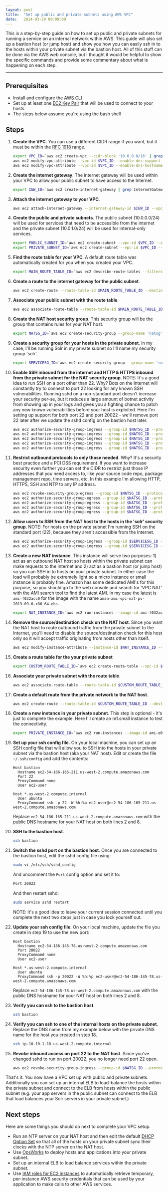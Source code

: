 ```yaml
---
layout: post
title:  "Set up public and private subnets using AWS VPC"
date:   2014-03-20 09:09:09
---
```


This is a step-by-step guide on how to set up public and private subnets for running a service on an internal network within AWS. This guide will also set up a bastion host (or jump host) and show you how you can easily ssh in to the hosts within your private subnet via the bastion host. All of this stuff can be done via the AWS web console, but I thought it would be helpful to show the specific commands and provide some commentary about what is happening on each step.

---

## Prerequisites
* Install and configure the [AWS CLI](http://aws.amazon.com/cli/)
* Set up at least one [EC2 Key Pair](http://docs.aws.amazon.com/AWSEC2/latest/UserGuide/ec2-key-pairs.html) that will be used to connect to your hosts
* The steps below assume you're using the bash shell

## Steps
1. __Create the VPC__. You can use a different CIDR range if you want, but it must be within the [RFC 1918](https://tools.ietf.org/html/rfc1918) range.

    ```sh
    export VPC_ID=`aws ec2 create-vpc --cidr-block '10.0.0.0/16' | grep VpcId | head -1 | awk '{gsub(/\"/, "");gsub(/,/,""); print $2}'`
    aws ec2 modify-vpc-attribute --vpc-id $VPC_ID --enable-dns-support
    aws ec2 modify-vpc-attribute --vpc-id $VPC_ID --enable-dns-hostnames
    ```
2. __Create the internet gateway__. The internet gateway will be used within your VPC to allow your public subnet to have access to the Internet.

    ```sh
    export IGW_ID=`aws ec2 create-internet-gateway | grep InternetGatewayId | head -1 | awk '{gsub(/\"/, "");gsub(/,/,""); print $2}'`
    ```
3. __Attach the internet gateway to your VPC__.

    ```sh
    aws ec2 attach-internet-gateway --internet-gateway-id $IGW_ID --vpc-id $VPC_ID
    ```
4. __Create the public and private subnets__. The public subnet (10.0.0.0/24) will be used for services that need to be accessible from the internet and the private subnet (10.0.1.0/24) will be used for internal-only services.

    ```sh
    export PUBLIC_SUBNET_ID=`aws ec2 create-subnet --vpc-id $VPC_ID --cidr-block '10.0.0.0/24' | grep SubnetId | head -1 | awk '{gsub(/\"/, "");gsub(/,/,""); print $2}'`
    export PRIVATE_SUBNET_ID=`aws ec2 create-subnet --vpc-id $VPC_ID --cidr-block '10.0.1.0/24' | grep SubnetId | head -1 | awk '{gsub(/\"/, "");gsub(/,/,""); print $2}'`
    ```
5. __Find the route table for your VPC__. A default route table was automatically created for you when you created your VPC.

    ```sh
    export MAIN_ROUTE_TABLE_ID=`aws ec2 describe-route-tables --filters "Name=vpc-id,Values=$VPC_ID" | grep RouteTableId | head -1 | awk '{gsub(/\"/, "");gsub(/,/,""); print $2}'`
    ```
6. __Create a route to the internet gateway for the public subnet__.

    ```sh
    aws ec2 create-route --route-table-id $MAIN_ROUTE_TABLE_ID --destination-cidr-block '0.0.0.0/0' --gateway-id $IGW_ID
    ```
7. __Associate your public subnet with the route table__.

    ```sh
    aws ec2 associate-route-table --route-table-id $MAIN_ROUTE_TABLE_ID --subnet-id $PUBLIC_SUBNET_ID
    ```
8. __Create the NAT host security group__. This security group will be the group that contains rules for your NAT host.

    ```sh
    export NATSG_ID=`aws ec2 create-security-group --group-name 'natsg' --description 'NAT security group for your bastion host.' --vpc-id $VPC_ID | grep GroupId | head -1 | awk '{gsub(/\"/, "");gsub(/,/,""); print $2}'`
    ```

9. __Create a security group for your hosts in the private subnet__. In my case, I'll be running Solr in my private subnet so I'll name my security group 'solr'.

    ```sh
    export SERVICESG_ID=`aws ec2 create-security-group --group-name 'solr' --description 'Solr security group.' --vpc-id $VPC_ID | grep GroupId | head -1 | awk '{gsub(/\"/, "");gsub(/,/,""); print $2}'`
    ```
10. __Enable SSH inbound from the internet and HTTP & HTTPS inbound from the private subnet for the NAT security group__. NOTE: It's a good idea to run SSH on a port other than 22. Why? Bots on the Internet will constantly try to connect to port 22 looking for any known SSH vulnerabilities. Running sshd on a non-standard port doesn't increase your security per-se, but it reduces a large amount of botnet activity from showing up in your logs and gives you a fighting chance to patch any new known vulnerabilities before your host is exploited. Here I'm setting up support for both port 22 and port 20022 - we'll remove port 22 later after we update the sshd config on the bastion host later.

    ```sh
    aws ec2 authorize-security-group-ingress --group-id $NATSG_ID --protocol -1 --source-group $NATSG_ID
    aws ec2 authorize-security-group-ingress --group-id $NATSG_ID --protocol 'tcp' --port 20022 --cidr '0.0.0.0/0'
    aws ec2 authorize-security-group-ingress --group-id $NATSG_ID --protocol 'tcp' --port 22 --cidr '0.0.0.0/0'
    aws ec2 authorize-security-group-ingress --group-id $NATSG_ID --protocol 'tcp' --port 80 --source-group $SERVICESG_ID
    aws ec2 authorize-security-group-ingress --group-id $NATSG_ID --protocol 'tcp' --port 443 --source-group $SERVICESG_ID
    ```
11. __Restrict outbound protocols to only those needed__. Why? It's a security best practice and a PCI DSS requirement. If you want to increase security even further you can set the CIDR to restrict just those IP addresses that you need access to, like your source code repo, package management repo, time servers, etc. In this example I'm allowing HTTP, HTTPS, SSH and NTP to any IP address.

    ```sh
    aws ec2 revoke-security-group-egress --group-id $NATSG_ID --protocol '-1' --port all --cidr '0.0.0.0/0'
    aws ec2 authorize-security-group-egress --group-id $NATSG_ID --protocol 'tcp' --port 80 --cidr '0.0.0.0/0'
    aws ec2 authorize-security-group-egress --group-id $NATSG_ID --protocol 'tcp' --port 443 --cidr '0.0.0.0/0'
    aws ec2 authorize-security-group-egress --group-id $NATSG_ID --protocol 'tcp' --port 22 --cidr '0.0.0.0/0'
    aws ec2 authorize-security-group-egress --group-id $NATSG_ID --protocol 'udp' --port 123 --cidr '0.0.0.0/0'
    ```
12. __Allow users to SSH from the NAT host to the hosts in the 'solr' security group__. NOTE: For hosts on the private subnet I'm running SSH on the standard port (22), because they aren't accessible from the Internet.

    ```sh
    aws ec2 authorize-security-group-ingress --group-id $SERVICESG_ID --protocol -1 --source-group $SERVICESG_ID
    aws ec2 authorize-security-group-ingress --group-id $SERVICESG_ID --protocol 'tcp' --port 22 --source-group $NATSG_ID
    ```
13. __Create a new NAT instance__. This instance will serve two purposes: 1) act as an outbound NAT host so hosts within the private subnet can make requests to the Internet and 2) act as a bastion host (or jump host) so you can SSH in to hosts on your private subnet. In either case the load will probably be extremely light so a micro instance or small instance is probably fine. Amazon has some dedicated AMI's for this purpose, so you should go to the web console and search for 'VPC NAT' with the AMI search tool to find the latest AMI. In my case the latest is `ami-f032acc0` for the image with the name `amzn-ami-vpc-nat-pv-2013.09.0.x86_64-ebs`.

    ```sh
    export NAT_INSTANCE_ID=`aws ec2 run-instances --image-id ami-f032acc0 --count 1 --instance-type t1.micro --key-name MyKeyPair --security-group-ids $NATSG_ID --subnet-id $PUBLIC_SUBNET_ID --associate-public-ip-address --monitoring 'Enabled=true' | grep InstanceId | head -1 | awk '{gsub(/\"/, "");gsub(/,/,""); print $2}'`
    ```
14. __Remove the source/destination check on the NAT host__. Since you want the NAT host to route outbound traffic from the private subnet to the Internet, you'll need to disable the source/destination check for this host only so it will accept traffic originating from hosts other than itself.

    ```sh
    aws ec2 modify-instance-attribute --instance-id $NAT_INSTANCE_ID --no-source-dest-check
    ```
15. __Create a route table for the your private subnet__

    ```sh
    export CUSTOM_ROUTE_TABLE_ID=`aws ec2 create-route-table --vpc-id $VPC_ID | grep RouteTableId | head -1 | awk '{gsub(/\"/, "");gsub(/,/,""); print $2}'`
    ```
16. __Associate your private subnet with the route table__.

    ```sh
    aws ec2 associate-route-table --route-table-id $CUSTOM_ROUTE_TABLE_ID --subnet-id $PRIVATE_SUBNET_ID
    ```
17. __Create a default route from the private network to the NAT host__.

    ```sh
    aws ec2 create-route --route-table-id $CUSTOM_ROUTE_TABLE_ID --destination-cidr-block '0.0.0.0/0' --instance-id $NAT_INSTANCE_ID
    ```
18. __Create a new instance in your private subnet__. This step is optional - it's just to complete the example. Here I'll create an m1.small instance to test the connectivity.

    ```sh
    export PRIVATE_INSTANCE_ID=`aws ec2 run-instances --image-id ami-e04428d0 --count 1 --instance-type m1.small --key-name MyKeyPair --security-group-ids $SERVICESG_ID --subnet-id $PRIVATE_SUBNET_ID --monitoring 'Enabled=true' | grep InstanceId | head -1 | awk '{gsub(/\"/, "");gsub(/,/,""); print $2}'`
    ```
19. __Set up your ssh config file.__ On your local machine, you can set up an SSH config file that will allow you to SSH into the hosts in your private subnet via the bastion host (aka your NAT host). Edit or create the file `~/.ssh/config` and add the contents:

    ```
    Host bastion
      Hostname ec2-54-186-165-211.us-west-2.compute.amazonaws.com
      Port 22
      ProxyCommand none
      User ec2-user

    Host *.us-west-2.compute.internal
      User ubuntu
      ProxyCommand ssh -p 22 -W %h:%p ec2-user@ec2-54-186-165-211.us-west-2.compute.amazonaws.com
    ```
    Replace `ec2-54-186-165-211.us-west-2.compute.amazonaws.com` with the public DNS hostname for your NAT host on both lines 2 and 8.
20. __SSH to the bastion host__.

    ```sh
    ssh bastion
    ```
21. __Switch the sshd port on the bastion host__. Once you are connected to the bastion host, edit the sshd config file using:

    ```sh
    sudo vi /etc/ssh/sshd_config
    ```
    And uncomment the `Port` config option and set it to:

    ```sh
    Port 20022
    ```
    And then restart sshd:

    ```sh
    sudo service sshd restart
    ```
    NOTE: It's a good idea to leave your current session connected until you complete the next two steps just in case you lock yourself out.
22. __Update your ssh config file__. On your local machine, update the file you create in step 19 to use the new port:

    ```
    Host bastion
      Hostname ec2-54-186-145-78.us-west-2.compute.amazonaws.com
      Port 20022
      ProxyCommand none
      User ec2-user

    Host *.us-west-2.compute.internal
      User ubuntu
      ProxyCommand ssh -p 20022 -W %h:%p ec2-user@ec2-54-186-145-78.us-west-2.compute.amazonaws.com
    ```
    Replace `ec2-54-186-145-78.us-west-2.compute.amazonaws.com` with the public DNS hostname for your NAT host on both lines 2 and 8.
23. __Verify you can ssh to the bastion host__.

    ```sh
    ssh bastion
    ```
24. __Verify you can ssh to one of the internal hosts on the private subnet__. Replace the DNS name from my example below with the private DNS name for the host you created in step 18.

    ```sh
    ssh ip-10-10-1-18.us-west-2.compute.internal
    ```
25. __Revoke inbound access on port 22 to the NAT host__. Since you've changed sshd to run on port 20022, you no longer need port 22 open.

    ```sh
    aws ec2 revoke-security-group-ingress --group-id $NATSG_ID --protocol 'tcp' --port 22 --cidr '0.0.0.0/0'
    ```

That's it. You now have a VPC set up with public and private subnets. Additionally you can set up an internal ELB to load-balance the hosts within the private subnet and connect to the ELB from hosts within the public subnet (e.g. your app servers in the public subnet can connect to the ELB that load balances your Solr servers in your private subnet.)

## Next steps

Here are some things you should do next to complete your VPC setup.

* Run an NTP server on your NAT host and then edit the default [DHCP Option Set](http://docs.aws.amazon.com/AmazonVPC/latest/UserGuide/VPC_DHCP_Options.html) so that all of the hosts on your private subnet sync their clocks with the NTP server on the NAT host.
* Use [OpsWorks](http://docs.aws.amazon.com/opsworks/latest/userguide/welcome.html) to deploy hosts and applications into your private subnet.
* Set up an internal ELB to load balance services within the private subnet.
* Use [IAM roles for EC2 instances](http://docs.aws.amazon.com/AWSEC2/latest/UserGuide/iam-roles-for-amazon-ec2.html) to automatically retrieve temporary, per-instance AWS security credentials that can be used by your application to make calls to other AWS services.

